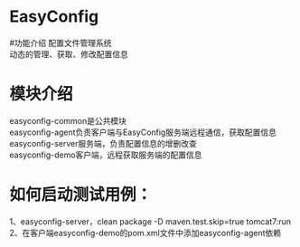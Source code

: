 # EasyConfig

#功能介绍
配置文件管理系统<br/>
动态的管理、获取、修改配置信息

# 模块介绍
easyconfig-common是公共模块<br/>
easyconfig-agent负责客户端与EasyConfig服务端远程通信，获取配置信息<br/>
easyconfig-server服务端，负责配置信息的增删改查<br/>
easyconfig-demo客户端，远程获取服务端的配置信息<br/>

# 如何启动测试用例：<br/>
  1、easyconfig-server，clean package -D maven.test.skip=true tomcat7:run<br/>
  2、在客户端easyconfig-demo的pom.xml文件中添加easyconfig-agent依赖<br/>


